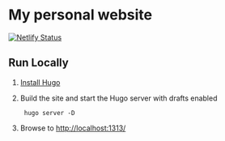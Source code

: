 # My personal website

[![Netlify Status](https://api.netlify.com/api/v1/badges/69a9ea9c-27aa-498a-b201-900a121e07c2/deploy-status)](https://app.netlify.com/sites/kylelieber/deploys)

## Run Locally

1. [Install Hugo](https://gohugo.io/getting-started/quick-start/#step-1-install-hugo)

1. Build the site and start the Hugo server with drafts enabled

        hugo server -D

1. Browse to [http://localhost:1313/](http://localhost:1313/)
